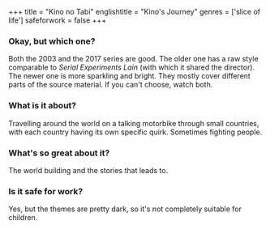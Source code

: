 +++
title = "Kino no Tabi"
englishtitle = "Kino's Journey"
genres = ['slice of life']
safeforwork = false
+++

### Okay, but which one?

Both the 2003 and the 2017 series are good. The older one has a raw style comparable to _Serial Experiments Lain_ (with which it shared the director). The newer one is more sparkling and bright. They mostly cover different parts of the source material. If you can't choose, watch both.

### What is it about?

Travelling around the world on a talking motorbike through small countries, with each country having its own specific quirk. Sometimes fighting people.

### What's so great about it?

The world building and the stories that leads to.

### Is it safe for work?

Yes, but the themes are pretty dark, so it's not completely suitable for children. 

